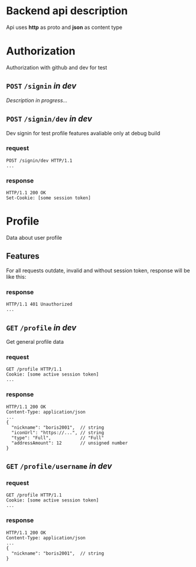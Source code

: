 # Backend api description

Api uses **http** as proto and **json** as content type

# Authorization

Authorization with github and dev for test

## `POST` `/signin` _in dev_

_Description in progress..._

## `POST` `/signin/dev` _in dev_

Dev signin for test profile features avaliable only at debug build

### request

```text
POST /signin/dev HTTP/1.1
...
```

### response

```text
HTTP/1.1 200 OK
Set-Cookie: [some session token]
```

# Profile

Data about user profile

## Features

For all requests outdate, invalid and without session token, response will be like this:

### response

```text
HTTP/1.1 401 Unauthorized
...
```

## `GET` `/profile` _in dev_

Get general profile data

### request

```text
GET /profile HTTP/1.1
Cookie: [some active session token]
...
```

### response

```text
HTTP/1.1 200 OK
Content-Type: application/json
...
{
  "nickname": "boris2001",  // string
  "iconUrl": "https://...", // string
  "type": "Full",           // "Full"
  "addressAmount": 12       // unsigned number
}
```

## `GET` `/profile/username` _in dev_

### request

```text
GET /profile HTTP/1.1
Cookie: [some active session token]
...
```

### response

```text
HTTP/1.1 200 OK
Content-Type: application/json
...
{
  "nickname": "boris2001",  // string
}
```

